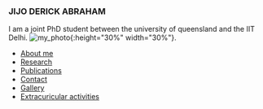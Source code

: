 ### JIJO DERICK ABRAHAM

I am a joint PhD student between the university of queensland and the IIT Delhi.
![my_photo](images/Jijo_cropped.png){:height="30%" width="30%"}.  
- [About me ](biosketch.md)
- [Research](research.md)
- [Publications](publications.md)
- [Contact](contact.md)
- [Gallery](cv.md)
- [Extracuricular activities](extracuricular.md)

